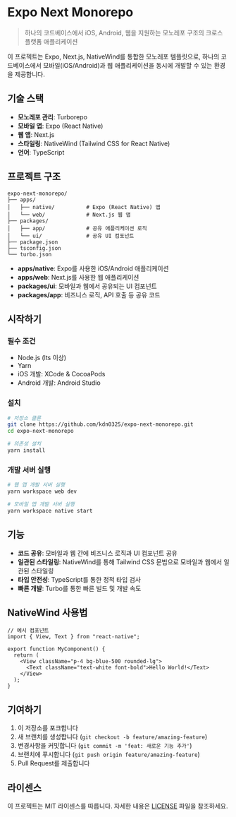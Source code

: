 # Expo Next Monorepo

> 하나의 코드베이스에서 iOS, Android, 웹을 지원하는 모노레포 구조의 크로스 플랫폼 애플리케이션

이 프로젝트는 Expo, Next.js, NativeWind를 통합한 모노레포 템플릿으로, 하나의 코드베이스에서 모바일(iOS/Android)과 웹 애플리케이션을 동시에 개발할 수 있는 환경을 제공합니다.

## 기술 스택

- **모노레포 관리**: Turborepo
- **모바일 앱**: Expo (React Native)
- **웹 앱**: Next.js
- **스타일링**: NativeWind (Tailwind CSS for React Native)
- **언어**: TypeScript

## 프로젝트 구조

```
expo-next-monorepo/
├── apps/
│   ├── native/          # Expo (React Native) 앱
│   └── web/             # Next.js 웹 앱
├── packages/
│   ├── app/             # 공유 애플리케이션 로직
│   └── ui/              # 공유 UI 컴포넌트
├── package.json
├── tsconfig.json
└── turbo.json
```

- **apps/native**: Expo를 사용한 iOS/Android 애플리케이션
- **apps/web**: Next.js를 사용한 웹 애플리케이션
- **packages/ui**: 모바일과 웹에서 공유되는 UI 컴포넌트
- **packages/app**: 비즈니스 로직, API 호출 등 공유 코드

## 시작하기

### 필수 조건

- Node.js (lts 이상)
- Yarn
- iOS 개발: XCode & CocoaPods
- Android 개발: Android Studio

### 설치

```bash
# 저장소 클론
git clone https://github.com/kdn0325/expo-next-monorepo.git
cd expo-next-monorepo

# 의존성 설치
yarn install
```

### 개발 서버 실행

```bash
# 웹 앱 개발 서버 실행
yarn workspace web dev

# 모바일 앱 개발 서버 실행
yarn workspace native start
```

## 기능

- **코드 공유**: 모바일과 웹 간에 비즈니스 로직과 UI 컴포넌트 공유
- **일관된 스타일링**: NativeWind를 통해 Tailwind CSS 문법으로 모바일과 웹에서 일관된 스타일링
- **타입 안전성**: TypeScript를 통한 정적 타입 검사
- **빠른 개발**: Turbo를 통한 빠른 빌드 및 개발 속도

## NativeWind 사용법

```tsx
// 예시 컴포넌트
import { View, Text } from "react-native";

export function MyComponent() {
  return (
    <View className="p-4 bg-blue-500 rounded-lg">
      <Text className="text-white font-bold">Hello World!</Text>
    </View>
  );
}
```

## 기여하기

1. 이 저장소를 포크합니다
2. 새 브랜치를 생성합니다 (`git checkout -b feature/amazing-feature`)
3. 변경사항을 커밋합니다 (`git commit -m 'feat: 새로운 기능 추가'`)
4. 브랜치에 푸시합니다 (`git push origin feature/amazing-feature`)
5. Pull Request를 제출합니다

## 라이센스

이 프로젝트는 MIT 라이센스를 따릅니다. 자세한 내용은 [LICENSE](LICENSE) 파일을 참조하세요.
